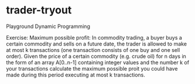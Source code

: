 # trader-tryout
Playground Dynamic Programming

Exercise: Maximum possible profit:
In commodity trading, a buyer buys a certain
commodity and sells on a future date, the trader is allowed to make at most k
transactions (one transaction consists of one buy and one sell order). Given the
price of a certain commodity (e.g. crude oil) for n days in the form of an array
A[0..n-1] containing integer values and the number k of your transactions
calculate the maximum possible proit you could have made during this period
executing at most k transactions.
